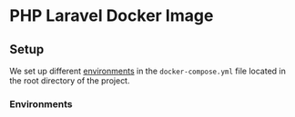 # PHP Laravel Docker Image

## Setup

We set up different [environments](#environments) in the `docker-compose.yml` file located in the root directory of the project. 

### Environments